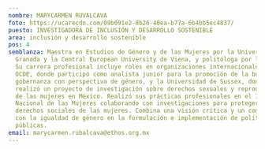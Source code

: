 ```yaml
---
nombre: MARYCARMEN RUVALCAVA
foto: https://ucarecdn.com/09b091e2-8b26-40ea-b77a-6b4bb5ec4837/
puesto: INVESTIGADORA DE INCLUSIÓN Y DESARROLLO SOSTENIBLE
area: inclusión y desarrollo sostenible
pos: 4
semblanza: Maestra en Estudios de Género y de las Mujeres por la Universidad de
  Granada y la Central European University de Viena, y politóloga por la UNAM.
  Su carrera profesional incluye roles en organizaciones internacionales como la
  OCDE, donde participó como analista junior para la promoción de la buena
  gobernanza con perspectiva de género, y la Universidad de Sussex, donde
  realizó un proyecto de investigación sobre derechos sexuales y reproductivos
  de las mujeres en México. Realizó sus prácticas profesionales en el Instituto
  Nacional de las Mujeres colaborando con investigaciones para proteger los
  derechos sociales de las mujeres. Combina una visión crítica y un compromiso
  con la igualdad de género en la formulación e implementación de políticas
  públicas.
email: marycarmen.rubalcava@ethos.org.mx
---
```

